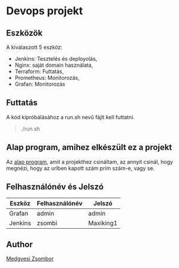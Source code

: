 # Devops projekt

## Eszközök
A kiválaszott 5 eszköz:
- Jenkins: Tesztelés és deployolás,
- Nginx: saját domain használata,
- Terraform: Futtatás,
- Prometheus: Monitorozás,
- Grafan: Monitorozás

## Futtatás
A kód kipróbálásához a run.sh nevű fájlt kell futtatni.
> ./run.sh

## Alap program, amihez elkészült ez a projekt
Az [alap program](https://github.com/medgyesizsombor/nodejs-for-devops), amit a projekthez csináltam, az annyit csinál, hogy megnézi, hogy az urlben kapott szám prím szám-e, vagy se. 


## Felhasználónév és Jelszó
|Eszköz          |Felhasználónév				 |Jelszó                       |
|----------------|-------------------------------|-----------------------------|
|Grafan			 |admin				             |admin                        |
|Jenkins         |zsombi			             |Maxiking1                    |

## Author
[Medgyesi Zsombor](https://github.com/medgyesizsombor)

